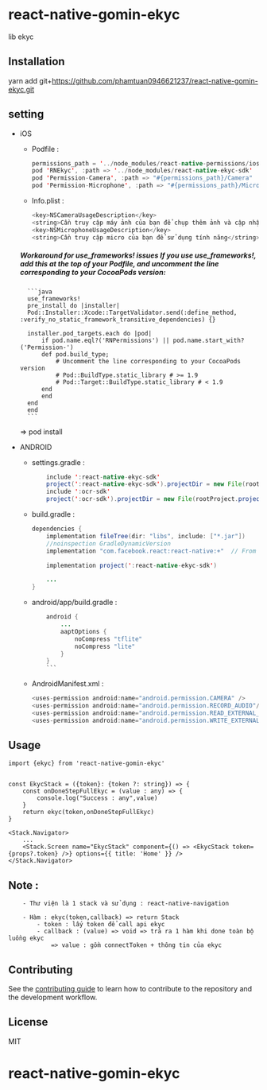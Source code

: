 # react-native-gomin-ekyc

lib ekyc

## Installation

yarn add git+https://github.com/phamtuan0946621237/react-native-gomin-ekyc.git

## setting
* iOS
    - Podfile : 
        ```java
        permissions_path = '../node_modules/react-native-permissions/ios'
        pod 'RNEkyc', :path => '../node_modules/react-native-ekyc-sdk'
        pod 'Permission-Camera', :path => "#{permissions_path}/Camera"
        pod 'Permission-Microphone', :path => "#{permissions_path}/Microphone"
        ```
    

    - Info.plist : 
        ```java
        <key>NSCameraUsageDescription</key>
        <string>Cần truy cập máy ảnh của bạn để chụp thêm ảnh và cập nhật ảnh hồ sơ.</string>
        <key>NSMicrophoneUsageDescription</key>
        <string>Cần truy cập micro của bạn để sử dụng tính năng</string>
        ```

    ##### Workaround for use_frameworks! issues If you use use_frameworks!, add this at the top of your Podfile, and uncomment the line corresponding to your CocoaPods version:
        ```java
        use_frameworks!
        pre_install do |installer|
        Pod::Installer::Xcode::TargetValidator.send(:define_method, :verify_no_static_framework_transitive_dependencies) {}

        installer.pod_targets.each do |pod|
            if pod.name.eql?('RNPermissions') || pod.name.start_with?('Permission-')
            def pod.build_type;
                # Uncomment the line corresponding to your CocoaPods version
                # Pod::BuildType.static_library # >= 1.9
                # Pod::Target::BuildType.static_library # < 1.9
            end
            end
        end
        end
        ```

    => pod install

* ANDROID
    - settings.gradle : 
        ```java
            include ':react-native-ekyc-sdk'
            project(':react-native-ekyc-sdk').projectDir = new File(rootProject.projectDir, '../node_modules/react-native-ekyc-sdk/android')
            include ':ocr-sdk'
            project(':ocr-sdk').projectDir = new File(rootProject.projectDir, '../node_modules/react-native-ekyc-sdk/android/ocr-sdk')
        ```
    - build.gradle :
        ```java
        dependencies {
            implementation fileTree(dir: "libs", include: ["*.jar"])
            //noinspection GradleDynamicVersion
            implementation "com.facebook.react:react-native:+"  // From node_modules

            implementation project(':react-native-ekyc-sdk')

            ...
        }
        ```
    - android/app/build.gradle :
        ```java
            android {
                ...
                aaptOptions { 
                    noCompress "tflite"
                    noCompress "lite"
                }
            }    
            ```
    - AndroidManifest.xml :     
        ```java
        <uses-permission android:name="android.permission.CAMERA" />
        <uses-permission android:name="android.permission.RECORD_AUDIO"/>
        <uses-permission android:name="android.permission.READ_EXTERNAL_STORAGE" />
        <uses-permission android:name="android.permission.WRITE_EXTERNAL_STORAGE" />
        ```
        


## Usage
    import {ekyc} from 'react-native-gomin-ekyc'


    const EkycStack = ({token}: {token ?: string}) => {
        const onDoneStepFullEkyc = (value : any) => {
            console.log("Success : any",value)
        }
        return ekyc(token,onDoneStepFullEkyc)
    }

    <Stack.Navigator>
        ...
        <Stack.Screen name="EkycStack" component={() => <EkycStack token={props?.token} />} options={{ title: 'Home' }} />
    </Stack.Navigator>


##  Note : 
        - Thư viện là 1 stack và sử dụng : react-native-navigation

        - Hàm : ekyc(token,callback) => return Stack
            - token : lấy token để call api ekyc
            - callback : (value) => void => trả ra 1 hàm khi done toàn bộ luồng ekyc
                => value : gồm connectToken + thông tin của ekyc



## Contributing

See the [contributing guide](CONTRIBUTING.md) to learn how to contribute to the repository and the development workflow.

## License

MIT
# react-native-gomin-ekyc
